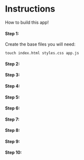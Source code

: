 # Instructions

How to build this app!

#### Step 1:
  Create the base files you will need:

    touch index.html styles.css app.js

#### Step 2:

#### Step 3:

#### Step 4:

#### Step 5:

#### Step 6:

#### Step 7:

#### Step 8:

#### Step 9:

#### Step 10: